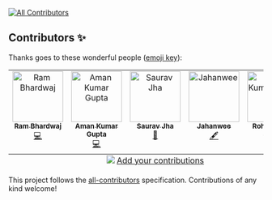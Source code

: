 <!-- ALL-CONTRIBUTORS-BADGE:START - Do not remove or modify this section -->

[![All Contributors](https://img.shields.io/badge/all_contributors-5-orange.svg?style=flat-square)](#contributors-)

<!-- ALL-CONTRIBUTORS-BADGE:END -->

## Contributors ✨

Thanks goes to these wonderful people ([emoji key](https://allcontributors.org/docs/en/emoji-key)):

<!-- ALL-CONTRIBUTORS-LIST:START - Do not remove or modify this section -->
<!-- prettier-ignore-start -->
<!-- markdownlint-disable -->
<table>
  <tbody>
    <tr>
      <td align="center" valign="top" width="14.28%"><a href="https://github.com/rambhardwajj"><img src="https://avatars.githubusercontent.com/u/90954772?v=4?s=100" width="100px;" alt="Ram Bhardwaj"/><br /><sub><b>Ram Bhardwaj</b></sub></a><br /><a href="https://github.com/UIgnite/UIgnite/commits?author=rambhardwajj" title="Code">💻</a></td>
      <td align="center" valign="top" width="14.28%"><a href="https://github.com/akgbytes"><img src="https://avatars.githubusercontent.com/u/184942265?v=4?s=100" width="100px;" alt="Aman Kumar Gupta"/><br /><sub><b>Aman Kumar Gupta</b></sub></a><br /><a href="https://github.com/UIgnite/UIgnite/commits?author=akgbytes" title="Code">💻</a></td>
      <td align="center" valign="top" width="14.28%"><a href="https://personal-portfolio-srvjha.vercel.app/"><img src="https://avatars.githubusercontent.com/u/94675822?v=4?s=100" width="100px;" alt="Saurav Jha"/><br /><sub><b>Saurav Jha</b></sub></a><br /><a href="#business-srvjha" title="Business development">💼</a></td>
      <td align="center" valign="top" width="14.28%"><a href="https://github.com/JAHANWEE"><img src="https://res.cloudinary.com/do2tmd6xp/image/upload/q_70/v1745059668/uignite/wmdwgvjrfczaqj4nzsid.jpg" width="100px;" alt="Jahanwee"/><br /><sub><b>Jahanwee</b></sub></a><br /><a href="#content-JAHANWEE" title="Content">🖋</a></td>
      <td align="center" valign="top" width="14.28%"><a href="https://github.com/0xRoS-200"><img src="https://avatars.githubusercontent.com/u/155361024?v=4?s=100" width="100px;" alt="Rohit Kumar Singh"/><br /><sub><b>Rohit Kumar Singh</b></sub></a><br /><a href="#video-0xRoS-200" title="Videos">📹</a></td>
    </tr>
  </tbody>
  <tfoot>
    <tr>
      <td align="center" size="13px" colspan="7">
        <img src="https://raw.githubusercontent.com/all-contributors/all-contributors-cli/1b8533af435da9854653492b1327a23a4dbd0a10/assets/logo-small.svg">
          <a href="https://all-contributors.js.org/docs/en/bot/usage">Add your contributions</a>
        </img>
      </td>
    </tr>
  </tfoot>
</table>

<!-- markdownlint-restore -->
<!-- prettier-ignore-end -->

<!-- ALL-CONTRIBUTORS-LIST:END -->

This project follows the [all-contributors](https://github.com/all-contributors/all-contributors) specification. Contributions of any kind welcome!
